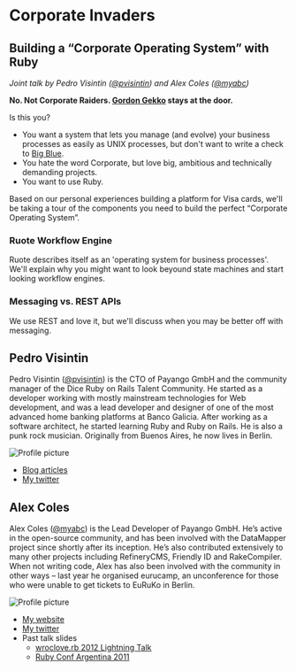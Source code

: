 # Corporate Invaders
## Building a “Corporate Operating System” with Ruby

_Joint talk by Pedro Visintin ([@pvisintin]) and Alex Coles ([@myabc])_


**No. Not Corporate Raiders. [Gordon Gekko](http://en.wikipedia.org/wiki/Gordon_Gekko) stays at the door.**

Is this you?

- You want a system that lets you manage (and evolve) your business processes as easily as UNIX processes, but don't want to write a check to [Big Blue](http://en.wikipedia.org/wiki/Gordon_Gekko).
- You hate the word Corporate, but love big, ambitious and technically demanding projects.
- You want to use Ruby.

Based on our personal experiences building a platform for Visa cards, we'll be taking a tour of the components you need to build the perfect “Corporate Operating System”.

### Ruote Workflow Engine

Ruote describes itself as an 'operating system for business processes'. We'll explain why you might want to look beyound state machines and start looking workflow engines.

### Messaging vs. REST APIs

We use REST and love it, but we'll discuss when you may be better off with messaging.


## Pedro Visintin

Pedro Visintin ([@pvisintin]) is the CTO of Payango GmbH and the community manager of the Dice Ruby on Rails Talent Community. He started as a developer working with mostly mainstream technologies for Web development, and was a lead developer and designer of one of the most advanced home banking platforms at Banco Galicia. After working as a software architect, he started learning Ruby and Ruby on Rails. He is also a punk rock musician. Originally from Buenos Aires, he now lives in Berlin.

![Profile picture](https://github.com/myabc/call-for-proposals/raw/something/profile_picture.png)

- [Blog articles](http://news.dice.com/author/peteronrails/)
- [My twitter](https://twitter.com/#!/pvisintin)

## Alex Coles

Alex Coles ([@myabc]) is the Lead Developer of Payango GmbH. He’s active in the open-source community, and has been involved with the DataMapper project since shortly after its inception.
He’s also contributed extensively to many other projects including RefineryCMS, Friendly ID and RakeCompiler.
When not writing code, Alex has also been involved with the community in other ways – last year he organised eurucamp, an unconference for those who were unable to get tickets to EuRuKo in Berlin.

![Profile picture](https://github.com/myabc/call-for-proposals/raw/something/profile_picture.png)

- [My website](http://alexbcoles.com/)
- [My twitter](https://twitter.com/#!/myabc)
- Past talk slides
  - [wroclove.rb 2012 Lightning Talk](http://wrocloverb.alexbcoles.com/)
  - [Ruby Conf Argentina 2011](http://rubyconfar2011.alexbcoles.com/)


[@pvisintin]:(https://twitter.com/#!/pvisintin)
[@myabc]:(https://twitter.com/#!/myabc)
